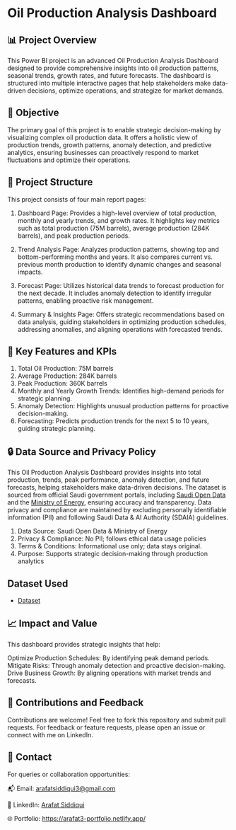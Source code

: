 # Oil Production Analysis Dashboard

## 📊 Project Overview
This Power BI project is an advanced Oil Production Analysis Dashboard designed to provide comprehensive insights into oil production patterns, seasonal trends, growth rates, and future forecasts. The dashboard is structured into multiple interactive pages that help stakeholders make data-driven decisions, optimize operations, and strategize for market demands.

## 🎯 Objective
The primary goal of this project is to enable strategic decision-making by visualizing complex oil production data. It offers a holistic view of production trends, growth patterns, anomaly detection, and predictive analytics, ensuring businesses can proactively respond to market fluctuations and optimize their operations.

## 📁 Project Structure
This project consists of four main report pages:

1. Dashboard Page: Provides a high-level overview of total production, monthly and yearly trends, and growth rates. It highlights key metrics such as total production (75M barrels), average production (284K barrels), and peak production periods.

2. Trend Analysis Page: Analyzes production patterns, showing top and bottom-performing months and years. It also compares current vs. previous month production to identify dynamic changes and seasonal impacts.

3. Forecast Page: Utilizes historical data trends to forecast production for the next decade. It includes anomaly detection to identify irregular patterns, enabling proactive risk management.
   
4. Summary & Insights Page: Offers strategic recommendations based on data analysis, guiding stakeholders in optimizing production schedules, addressing anomalies, and aligning operations with forecasted trends.

## 🔑 Key Features and KPIs

1. Total Oil Production: 75M barrels
2. Average Production: 284K barrels
3. Peak Production: 360K barrels
4. Monthly and Yearly Growth Trends: Identifies high-demand periods for strategic planning.
5. Anomaly Detection: Highlights unusual production patterns for proactive decision-making.
6. Forecasting: Predicts production trends for the next 5 to 10 years, guiding strategic planning.

## 🔒 Data Source and Privacy Policy

This Oil Production Analysis Dashboard provides insights into total production, trends, peak performance, anomaly detection, and future forecasts, helping stakeholders make data-driven decisions. The dataset is sourced from official Saudi government portals, including <a href="https://open.data.gov.sa/en/home">Saudi Open Data<a/> and the <a href="https://www.moenergy.gov.sa/en/Pages/default.aspx">Ministry of Energy<a/>, ensuring accuracy and transparency. Data privacy and compliance are maintained by excluding personally identifiable information (PII) and following Saudi Data & AI Authority (SDAIA) guidelines.

1. Data Source: Saudi Open Data & Ministry of Energy
2. Privacy & Compliance: No PII; follows ethical data usage policies
3. Terms & Conditions: Informational use only; data stays original.
4. Purpose: Supports strategic decision-making through production analytics

## Dataset Used
- <a href="https://github.com/Arafat3-DA/Oil-Production-Analysis-Report/blob/main/Dataset.csv">Dataset<a/>

## 📈 Impact and Value

This dashboard provides strategic insights that help:

Optimize Production Schedules: By identifying peak demand periods.
Mitigate Risks: Through anomaly detection and proactive decision-making.
Drive Business Growth: By aligning operations with market trends and forecasts.

## 🤝 Contributions and Feedback
Contributions are welcome! Feel free to fork this repository and submit pull requests. For feedback or feature requests, please open an issue or connect with me on LinkedIn.

## 📧 Contact
For queries or collaboration opportunities:

📬 Email: arafatsiddiqui3@gmail.com

🔗 LinkedIn: <a href="https://www.linkedin.com/in/arafat-siddiqui/">Arafat Siddiqui<a/>

🌐 Portfolio: https://arafat3-portfolio.netlify.app/
